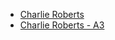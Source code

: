 - [Charlie Roberts](https://github.com/charlieroberts)
- [Charlie Roberts - A3](https://github.com/charlieroberts/screamer)
